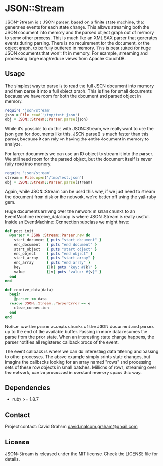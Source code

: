 # JSON::Stream

JSON::Stream is a JSON parser, based on a finite state machine, that generates
events for each state change. This allows streaming both the JSON document into
memory and the parsed object graph out of memory to some other process. This
is much like an XML SAX parser that generates events during parsing. There is
no requirement for the document, or the object graph, to be fully buffered in
memory. This is best suited for huge JSON documents that won't fit in memory.
For example, streaming and processing large map/reduce views from Apache
CouchDB.

## Usage

The simplest way to parse is to read the full JSON document into memory
and then parse it into a full object graph. This is fine for small documents
because we have room for both the document and parsed object in memory.

```ruby
require 'json/stream'
json = File.read('/tmp/test.json')
obj = JSON::Stream::Parser.parse(json)
```

While it's possible to do this with JSON::Stream, we really want to use the json
gem for documents like this. JSON.parse() is much faster than this parser,
because it can rely on having the entire document in memory to analyze.

For larger documents we can use an IO object to stream it into the parser.
We still need room for the parsed object, but the document itself is never
fully read into memory.

```ruby
require 'json/stream'
stream = File.open('/tmp/test.json')
obj = JSON::Stream::Parser.parse(stream)
```

Again, while JSON::Stream can be used this way, if we just need to stream the
document from disk or the network, we're better off using the yajl-ruby gem.

Huge documents arriving over the network in small chunks to an EventMachine
receive_data loop is where JSON::Stream is really useful. Inside an
EventMachine::Connection subclass we might have:

```ruby
def post_init
  @parser = JSON::Stream::Parser.new do
    start_document { puts "start document" }
    end_document   { puts "end document" }
    start_object   { puts "start object" }
    end_object     { puts "end object" }
    start_array    { puts "start array" }
    end_array      { puts "end array" }
    key            {|k| puts "key: #{k}" }
    value          {|v| puts "value: #{v}" }
  end
end

def receive_data(data)
  begin
    @parser << data
  rescue JSON::Stream::ParserError => e
    close_connection
  end
end
```

Notice how the parser accepts chunks of the JSON document and parses up
to the end of the available buffer. Passing in more data resumes the
parse from the prior state. When an interesting state change happens, the
parser notifies all registered callback procs of the event.

The event callback is where we can do interesting data filtering and passing
to other processes. The above example simply prints state changes, but
imagine the callbacks looking for an array named "rows" and processing sets
of these row objects in small batches. Millions of rows, streaming over the
network, can be processed in constant memory space this way.

## Dependencies

* ruby >= 1.8.7

## Contact

Project contact: David Graham <david.malcom.graham@gmail.com>

## License

JSON::Stream is released under the MIT license.  Check the LICENSE file for details.

